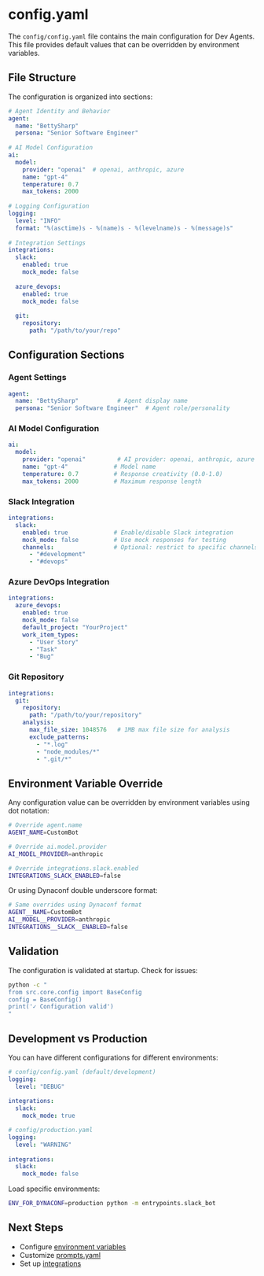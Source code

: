 # config.yaml

The `config/config.yaml` file contains the main configuration for Dev Agents. This file provides default values that can be overridden by environment variables.

## File Structure

The configuration is organized into sections:

```yaml
# Agent Identity and Behavior
agent:
  name: "BettySharp"
  persona: "Senior Software Engineer"
  
# AI Model Configuration
ai:
  model:
    provider: "openai"  # openai, anthropic, azure
    name: "gpt-4"
    temperature: 0.7
    max_tokens: 2000
  
# Logging Configuration  
logging:
  level: "INFO"
  format: "%(asctime)s - %(name)s - %(levelname)s - %(message)s"
  
# Integration Settings
integrations:
  slack:
    enabled: true
    mock_mode: false
    
  azure_devops:
    enabled: true
    mock_mode: false
    
  git:
    repository:
      path: "/path/to/your/repo"
```

## Configuration Sections

### Agent Settings

```yaml
agent:
  name: "BettySharp"           # Agent display name
  persona: "Senior Software Engineer"  # Agent role/personality
```

### AI Model Configuration

```yaml
ai:
  model:
    provider: "openai"         # AI provider: openai, anthropic, azure
    name: "gpt-4"             # Model name
    temperature: 0.7          # Response creativity (0.0-1.0)
    max_tokens: 2000          # Maximum response length
```

### Slack Integration

```yaml
integrations:
  slack:
    enabled: true             # Enable/disable Slack integration
    mock_mode: false          # Use mock responses for testing
    channels:                 # Optional: restrict to specific channels
      - "#development"
      - "#devops"
```

### Azure DevOps Integration

```yaml
integrations:
  azure_devops:
    enabled: true
    mock_mode: false
    default_project: "YourProject"
    work_item_types:
      - "User Story"
      - "Task"
      - "Bug"
```

### Git Repository

```yaml
integrations:
  git:
    repository:
      path: "/path/to/your/repository"
    analysis:
      max_file_size: 1048576   # 1MB max file size for analysis
      exclude_patterns:
        - "*.log"
        - "node_modules/*"
        - ".git/*"
```

## Environment Variable Override

Any configuration value can be overridden by environment variables using dot notation:

```bash
# Override agent.name
AGENT_NAME=CustomBot

# Override ai.model.provider  
AI_MODEL_PROVIDER=anthropic

# Override integrations.slack.enabled
INTEGRATIONS_SLACK_ENABLED=false
```

Or using Dynaconf double underscore format:

```bash
# Same overrides using Dynaconf format
AGENT__NAME=CustomBot
AI__MODEL__PROVIDER=anthropic
INTEGRATIONS__SLACK__ENABLED=false
```

## Validation

The configuration is validated at startup. Check for issues:

```bash
python -c "
from src.core.config import BaseConfig
config = BaseConfig()
print('✓ Configuration valid')
"
```

## Development vs Production

You can have different configurations for different environments:

```yaml
# config/config.yaml (default/development)
logging:
  level: "DEBUG"
  
integrations:
  slack:
    mock_mode: true

# config/production.yaml
logging:
  level: "WARNING"
  
integrations:
  slack:
    mock_mode: false
```

Load specific environments:

```bash
ENV_FOR_DYNACONF=production python -m entrypoints.slack_bot
```

## Next Steps

- Configure [environment variables](environment-variables.md)
- Customize [prompts.yaml](prompts-yaml.md)  
- Set up [integrations](integrations/git.md)